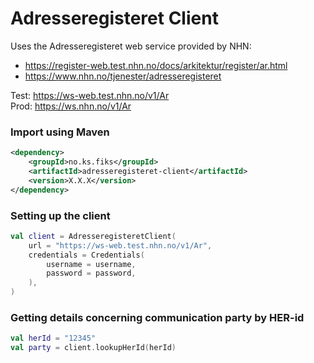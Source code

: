 # Adresseregisteret Client

Uses the Adresseregisteret web service provided by NHN:
- https://register-web.test.nhn.no/docs/arkitektur/register/ar.html
- https://www.nhn.no/tjenester/adresseregisteret

Test: https://ws-web.test.nhn.no/v1/Ar  
Prod: https://ws.nhn.no/v1/Ar

### Import using Maven
```xml
<dependency>
    <groupId>no.ks.fiks</groupId>
    <artifactId>adresseregisteret-client</artifactId>
    <version>X.X.X</version>
</dependency>
```

### Setting up the client
```kotlin
val client = AdresseregisteretClient(
    url = "https://ws-web.test.nhn.no/v1/Ar",
    credentials = Credentials(
        username = username,
        password = password,
    ),
)
```

### Getting details concerning communication party by HER-id
```kotlin
val herId = "12345"
val party = client.lookupHerId(herId)
```
